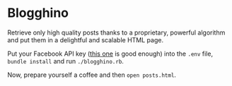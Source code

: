 # Blogghino

Retrieve only high quality posts thanks to a proprietary, powerful algorithm
and put them in a delightful and scalable HTML page.

Put your Facebook API key ([this one](https://developers.facebook.com/tools/explorer/) is good enough)
into the `.env` file, `bundle install` and run `./blogghino.rb`.

Now, prepare yourself a coffee and then `open posts.html`.
